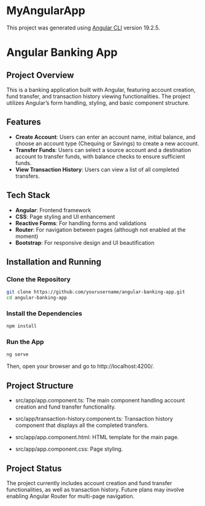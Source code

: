 # MyAngularApp

This project was generated using [Angular CLI](https://github.com/angular/angular-cli) version 19.2.5.

# Angular Banking App

## Project Overview

This is a banking application built with Angular, featuring account creation, fund transfer, and transaction history viewing functionalities. The project utilizes Angular’s form handling, styling, and basic component structure.

## Features

- **Create Account**: Users can enter an account name, initial balance, and choose an account type (Chequing or Savings) to create a new account.
- **Transfer Funds**: Users can select a source account and a destination account to transfer funds, with balance checks to ensure sufficient funds.
- **View Transaction History**: Users can view a list of all completed transfers.

## Tech Stack

- **Angular**: Frontend framework
- **CSS**: Page styling and UI enhancement
- **Reactive Forms**: For handling forms and validations
- **Router**: For navigation between pages (although not enabled at the moment)
- **Bootstrap**: For responsive design and UI beautification

## Installation and Running

### Clone the Repository

```bash
git clone https://github.com/yourusername/angular-banking-app.git
cd angular-banking-app
```
### Install the Dependencies
```bash
npm install
```
### Run the App
```bash
ng serve
```

Then, open your browser and go to http://localhost:4200/.

## Project Structure

- src/app/app.component.ts: The main component handling account creation and fund transfer functionality.

- src/app/transaction-history.component.ts: Transaction history component that displays all the completed transfers.

- src/app/app.component.html: HTML template for the main page.

- src/app/app.component.css: Page styling.

## Project Status
The project currently includes account creation and fund transfer functionalities, as well as transaction history. Future plans may involve enabling Angular Router for multi-page navigation.



